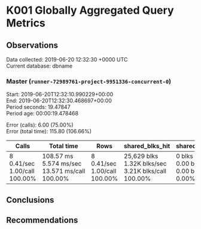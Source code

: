 # K001 Globally Aggregated Query Metrics

## Observations ##
Data collected: 2019-06-20 12:32:30 +0000 UTC  
Current database: dbname  



### Master (`runner-72989761-project-9951336-concurrent-0`) ###
Start: 2019-06-20T12:32:10.990229+00:00  
End: 2019-06-20T12:32:30.468697+00:00  
Period seconds: 19.47847  
Period age: 00:00:19.478468  

Error (calls): 6.00 (75.00%)  
Error (total time): 115.80 (106.66%)

| Calls | Total&nbsp;time | Rows | shared_blks_hit | shared_blks_read | shared_blks_dirtied | shared_blks_written | blk_read_time | blk_write_time | kcache_reads | kcache_writes | kcache_user_time_ms | kcache_system_time |
|-------|------------|------|-----------------|------------------|---------------------|---------------------|---------------|----------------|--------------|---------------|---------------------|--------------------|
|8<br/>0.41/sec<br/>1.00/call<br/>100.00% |108.57&nbsp;ms<br/>5.574&nbsp;ms/sec<br/>13.571&nbsp;ms/call<br/>100.00% |8<br/>0.41/sec<br/>1.00/call<br/>100.00% |25,629&nbsp;blks<br/>1.32K&nbsp;blks/sec<br/>3.21K&nbsp;blks/call<br/>100.00% |0&nbsp;blks<br/>0.00&nbsp;blks/sec<br/>0.00&nbsp;blks/call<br/>0.00% |0&nbsp;blks<br/>0.00&nbsp;blks/sec<br/>0.00&nbsp;blks/call<br/>0.00% |0&nbsp;blks<br/>0.00&nbsp;blks/sec<br/>0.00&nbsp;blks/call<br/>0.00% |0.00&nbsp;ms<br/>0.000&nbsp;ms/sec<br/>0.000&nbsp;ms/call<br/>0.00% |0.00&nbsp;ms<br/>0.000&nbsp;ms/sec<br/>0.000&nbsp;ms/call<br/>0.00% |0.00&nbsp;bytes<br/>0.00&nbsp;bytes/sec<br/>0.00&nbsp;bytes/call<br/>0.00% |0.00&nbsp;bytes<br/>0.00&nbsp;bytes/sec<br/>0.00&nbsp;bytes/call<br/>0.00% |0.00&nbsp;ms<br/>0.000&nbsp;ms/sec<br/>0.000&nbsp;ms/call<br/>0.00% |0.00&nbsp;ms<br/>0.000&nbsp;ms/sec<br/>0.000&nbsp;ms/call<br/>0.00%|





## Conclusions ##


## Recommendations ##

